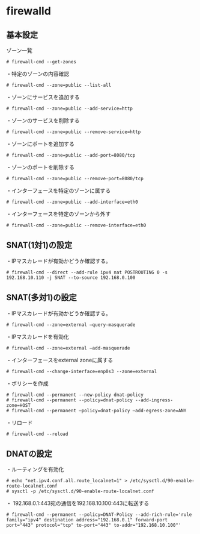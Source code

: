 # firewalld

## 基本設定

ゾーン一覧
```
# firewall-cmd --get-zones
```

・特定のゾーンの内容確認
```
# firewall-cmd --zone=public --list-all
```

・ゾーンにサービスを追加する
```
# firewall-cmd --zone=public --add-service=http
```

・ゾーンのサービスを削除する
```
# firewall-cmd --zone=public --remove-service=http
```

・ゾーンにポートを追加する
```
# firewall-cmd --zone=public --add-port=8080/tcp
```

・ゾーンのポートを削除する
```
# firewall-cmd --zone=public --remove-port=8080/tcp
```

・インターフェースを特定のゾーンに属する
```
# firewall-cmd --zone=public --add-interface=eth0
```

・インターフェースを特定のゾーンから外す
```
# firewall-cmd --zone=public --remove-interface=eth0
```

## SNAT(1対1)の設定

・IPマスカレードが有効かどうか確認する。
```
# firewall-cmd --direct --add-rule ipv4 nat POSTROUTING 0 -s 192.168.10.110 -j SNAT --to-source 192.168.0.100
```

## SNAT(多対1)の設定

・IPマスカレードが有効かどうか確認する。
```
# firewall-cmd --zone=external –query-masquerade
```

・IPマスカレードを有効化
```
# firewall-cmd --zone=external –add-masquerade
```

・インターフェースをexternal zoneに属する
```
# firewall-cmd --change-interface=enp0s3 --zone=external
```

・ポリシーを作成
```
# firewall-cmd --permanent --new-policy dnat-policy
# firewall-cmd --permanent --policy=dnat-policy --add-ingress-zone=HOST
# firewall-cmd --permanent –policy=dnat-policy –add-egress-zone=ANY
```

・リロード
```
# firewall-cmd --reload
```

## DNATの設定

・ルーティングを有効化
```
# echo "net.ipv4.conf.all.route_localnet=1" > /etc/sysctl.d/90-enable-route-localnet.conf
# sysctl -p /etc/sysctl.d/90-enable-route-localnet.conf
```

・ 192.168.0.1:443宛の通信を192.168.10.100:443に転送する
```
# firewall-cmd --permanent --policy=DNAT-Policy --add-rich-rule='rule family="ipv4" destination address="192.168.0.1" forward-port port="443" protocol="tcp" to-port="443" to-addr="192.168.10.100"'
```
